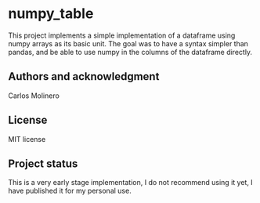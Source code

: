 # numpy_table

This project implements a simple implementation of a dataframe using numpy arrays as its basic unit. The goal was to have a syntax simpler than pandas, and be able to use numpy in the columns of the dataframe directly.

## Authors and acknowledgment
Carlos Molinero

## License
MIT license

## Project status
This is a very early stage implementation, I do not recommend using it yet, I have published it for my personal use.
